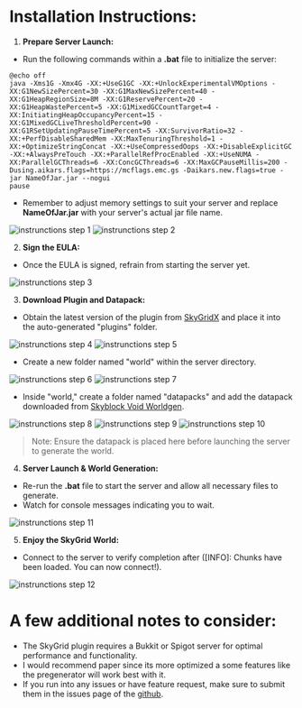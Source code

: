 # Installation Instructions:
 
1. **Prepare Server Launch:**
 - Run the following commands within a **.bat** file to initialize the server:

```
@echo off
java -Xms1G -Xmx4G -XX:+UseG1GC -XX:+UnlockExperimentalVMOptions -XX:G1NewSizePercent=30 -XX:G1MaxNewSizePercent=40 -XX:G1HeapRegionSize=8M -XX:G1ReservePercent=20 -XX:G1HeapWastePercent=5 -XX:G1MixedGCCountTarget=4 -XX:InitiatingHeapOccupancyPercent=15 -XX:G1MixedGCLiveThresholdPercent=90 -XX:G1RSetUpdatingPauseTimePercent=5 -XX:SurvivorRatio=32 -XX:+PerfDisableSharedMem -XX:MaxTenuringThreshold=1 -XX:+OptimizeStringConcat -XX:+UseCompressedOops -XX:+DisableExplicitGC -XX:+AlwaysPreTouch -XX:+ParallelRefProcEnabled -XX:+UseNUMA -XX:ParallelGCThreads=6 -XX:ConcGCThreads=6 -XX:MaxGCPauseMillis=200 -Dusing.aikars.flags=https://mcflags.emc.gs -Daikars.new.flags=true -jar NameOfJar.jar --nogui
pause
```
 - Remember to adjust memory settings to suit your server and replace **NameOfJar.jar** with your server's actual jar file name.

![instrunctions step 1](https://www.toolsnexus.com/mc/1.png)
![instrunctions step 2](https://www.toolsnexus.com/mc/2.png)

2. **Sign the EULA:**
 - Once the EULA is signed, refrain from starting the server yet.

![instrunctions step 3](https://www.toolsnexus.com/mc/3.png)

3. **Download Plugin and Datapack:**
 - Obtain the latest version of the plugin from [SkyGridX](https://modrinth.com/plugin/skygridx/versions) and place it into the auto-generated "plugins" folder.

![instrunctions step 4](https://www.toolsnexus.com/mc/4.png)
![instrunctions step 5](https://www.toolsnexus.com/mc/5.png)

 - Create a new folder named "world" within the server directory.

![instrunctions step 6](https://www.toolsnexus.com/mc/6.png)
![instrunctions step 7](https://www.toolsnexus.com/mc/7.png)

 - Inside "world," create a folder named "datapacks" and add the datapack downloaded from [Skyblock Void Worldgen](https://modrinth.com/datapack/skyblock-void-worldgen).

![instrunctions step 8](https://www.toolsnexus.com/mc/8.png)
![instrunctions step 9](https://www.toolsnexus.com/mc/9.png)
![instrunctions step 10](https://www.toolsnexus.com/mc/10.png)

> Note: Ensure the datapack is placed here before launching the server to generate the world.

4. **Server Launch & World Generation:**
 - Re-run the **.bat** file to start the server and allow all necessary files to generate.
 - Watch for console messages indicating you to wait.
 
![instrunctions step 11](https://www.toolsnexus.com/mc/pl.png)
 
5. **Enjoy the SkyGrid World:**
 - Connect to the server to verify completion after ([INFO]: Chunks have been loaded. You can now connect!).

![instrunctions step 12](https://www.toolsnexus.com/mc/comp.png)

# A few additional notes to consider:
 
- The SkyGrid plugin requires a Bukkit or Spigot server for optimal performance and functionality. 
- I would recommend paper since its more optimized a some features like the pregenerator will work best with it.
- If you run into any issues or have feature request, make sure to submit them in the issues page of the [github](https://github.com/DavidS-Repo/SkyGridx/issues).

